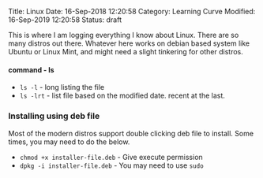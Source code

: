 Title: Linux 
Date: 16-Sep-2018 12:20:58
Category: Learning Curve
Modified: 16-Sep-2019 12:20:58
Status: draft


This is where I am logging everything I know about Linux. There are so
many distros out there. Whatever here works on debian based system like
Ubuntu or Linux Mint, and might need a slight tinkering for other 
distros.

#### command - ls

- `ls -l` - long listing the file
- `ls -lrt` - list file based on the modified date. recent at the last.

### Installing using deb file
Most of the modern distros support double clicking deb file to install.
Some times, you may need to do the below.

- `chmod +x installer-file.deb` - Give execute permission
- `dpkg -i installer-file.deb` - You may need to use `sudo`


